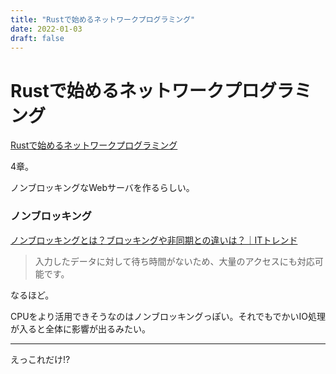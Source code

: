 ```yaml
---
title: "Rustで始めるネットワークプログラミング"
date: 2022-01-03
draft: false
---
```

# Rustで始めるネットワークプログラミング



[Rustで始めるネットワークプログラミング](https://booth.pm/ja/items/1410513)



4章。



ノンブロッキングなWebサーバを作るらしい。



### ノンブロッキング



[ノンブロッキングとは？ブロッキングや非同期との違いは？｜ITトレンド](https://it-trend.jp/development_tools/article/32-0037)



> 入力したデータに対して待ち時間がないため、大量のアクセスにも対応可能です。



なるほど。



CPUをより活用できそうなのはノンブロッキングっぽい。それでもでかいIO処理が入ると全体に影響が出るみたい。





---



えっこれだけ!?
